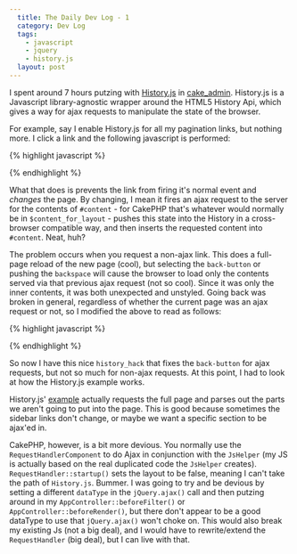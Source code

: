 ```yaml
---
  title: The Daily Dev Log - 1
  category: Dev Log
  tags:
    - javascript
    - jquery
    - history.js
  layout: post
---
```


I spent around 7 hours putzing with [History.js](https://github.com/balupton/history.js) in [cake_admin](https://github.com/josegonzalez/cake_admin). History.js is a Javascript library-agnostic wrapper around the HTML5 History Api, which gives a way for ajax requests to manipulate the state of the browser.

For example, say I enable History.js for all my pagination links, but nothing more. I click a link and the following javascript is performed:

{% highlight javascript %}
<script type="text/javascript">
(function(window, undefined) {
	// Prepare
	var History = window.History; // Note: We are using a capital H instead of a lower h
	if ( !History.enabled ) {
		// History.js is disabled for this browser.
 		// This is because we can optionally choose to support HTML4 browsers or not.
		return false;
	}

	function change_page($name, $link, $complete) {
		var opts = {
			dataType: 'html',
			evalScripts: true,
			success: function (data) {
				$('#content').fadeOut(400, function() {
					History.pushState(null, null, $link);
					$('#content').html(data);
					$('#content').fadeIn();
				});
			},
			url: $link
		};

		if ($complete) {
			opts['complete'] = $complete;
		}
		$.ajax(opts);
	}
	$('.paging a').live('click', function (e) {
		e.preventDefault();
		change_page($(this).html(), $(this).attr('href'));
	});
})(window);
</script>
{% endhighlight %}

What that does is prevents the link from firing it's normal event and _changes_ the page. By changing, I mean it fires an ajax request to the server for the contents of `#content` - for CakePHP that's whatever would normally be in `$content_for_layout` - pushes this state into the History in a cross-browser compatible way, and then inserts the requested content into `#content`. Neat, huh?

The problem occurs when you request a non-ajax link. This does a full-page reload of the new page (cool), but selecting the `back-button` or pushing the `backspace` will cause the browser to load only the contents served via that previous ajax request (not so cool). Since it was only the inner contents, it was both unexpected and unstyled. Going back was broken in general, regardless of whether the current page was an ajax request or not, so I modified the above to read as follows:

{% highlight javascript %}
<script type="text/javascript">
(function(window, undefined) {
	// Prepare
	var History = window.History; // Note: We are using a capital H instead of a lower h
	if ( !History.enabled ) {
		// History.js is disabled for this browser.
 		// This is because we can optionally choose to support HTML4 browsers or not.
		return false;
	}

	var history_hack = false;

	$(window).bind("statechange", function() {
		if (history_hack === true) {
			history_hack = false;
			return;
		}

		var State = History.getState();
		History.log(State.data, State.title, State.url);
		$.ajax({
			dataType: 'html',
			evalScripts: true,
			success: function(data) {
				console.log(data);
				$('#content').fadeOut(400, function() {
					$('#content').html(data);
    				$('#content').fadeIn();
				});
			},
			url: State.url
		});
		history_hack = false;
	});

	function change_page($name, $link, $complete) {
		var opts = {
			dataType: 'html',
			evalScripts: true,
			success: function (data) {
				history_hack = true;
				$('#content').fadeOut(400, function() {
					History.pushState(null, null, $link);
					$('#content').html(data);
					$('#content').fadeIn();
				});
			},
			url: $link
		};

		if ($complete) {
			opts['complete'] = $complete;
		}
		$.ajax(opts);
	}
	$('.paging a').live('click', function (e) {
		e.preventDefault();
		change_page($(this).html(), $(this).attr('href'));
	});
})(window);
</script>
{% endhighlight %}

So now I have this nice `history_hack` that fixes the `back-button` for ajax requests, but not so much for non-ajax requests. At this point, I had to look at how the History.js example works.

History.js' [example](https://gist.github.com/854622) actually requests the full page and parses out the parts we aren't going to put into the page. This is good because sometimes the sidebar links don't change, or maybe we want a specific section to be ajax'ed in.

CakePHP, however, is a bit more devious. You normally use the `RequestHandlerComponent` to do Ajax in conjunction with the `JsHelper` (my JS is actually based on the real duplicated code the `JsHelper` creates). `RequestHandler::startup()` sets the layout to be false, meaning I can't take the path of `History.js`. Bummer. I was going to try and be devious by setting a different `dataType` in the `jQuery.ajax()` call and then putzing around in my `AppController::beforeFilter()` or `AppController::beforeRender()`, but there don't appear to be a good dataType to use that `jQuery.ajax()` won't choke on. This would also break my existing Js (not a big deal), and I would have to rewrite/extend the `RequestHandler` (big deal), but I can live with that.